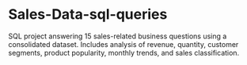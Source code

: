 # Sales-Data-sql-queries
SQL project answering 15 sales-related business questions using a consolidated dataset. Includes analysis of revenue, quantity, customer segments, product popularity, monthly trends, and sales classification.
